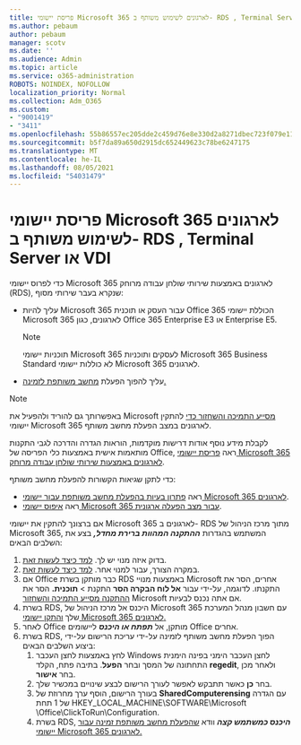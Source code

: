 ```yaml
---
title: פריסת יישומי Microsoft 365 לארגונים לשימוש משותף ב- RDS , Terminal Server או VDI
ms.author: pebaum
author: pebaum
manager: scotv
ms.date: ''
ms.audience: Admin
ms.topic: article
ms.service: o365-administration
ROBOTS: NOINDEX, NOFOLLOW
localization_priority: Normal
ms.collection: Adm_O365
ms.custom:
- "9001419"
- "3411"
ms.openlocfilehash: 55b86557ec205dde2c459d76e8e330d2a8271dbec723f079e119ebe409b41c3f
ms.sourcegitcommit: b5f7da89a650d2915dc652449623c78be6247175
ms.translationtype: MT
ms.contentlocale: he-IL
ms.lasthandoff: 08/05/2021
ms.locfileid: "54031479"
---
```

# <a name="deploying-microsoft-365-apps-for-enterprise-for-shared-use-on-rds-terminal-server-or-vdi"></a>פריסת יישומי Microsoft 365 לארגונים לשימוש משותף ב- RDS , Terminal Server או VDI

כדי לפרוס יישומי Microsoft 365 לארגונים באמצעות שירותי שולחן עבודה מרוחק (RDS), שנקרא בעבר שירותי מסוף:

- עליך להיות Microsoft 365 עבור העסק או תוכנית Office 365 הכוללת יישומי Microsoft 365 לארגונים, כגון Office 365 Enterprise E3 או Enterprise E5.
   > [!NOTE]
   > תוכניות יישומי Microsoft 365 לעסקים ותוכניות Microsoft 365 Business Standard לא כוללות יישומי Microsoft 365 לארגונים.
- עליך להפוך הפעלת [מחשב משותפת לזמינה.](https://docs.microsoft.com/DeployOffice/overview-shared-computer-activation)

> [!NOTE]
> באפשרותך גם להוריד ולהפעיל את Microsoft [מסייע התמיכה והשחזור כדי](https://aka.ms/SaRA_OfficeSCA_M365Portal) להתקין יישומי Microsoft 365 לארגונים במצב הפעלת מחשב משותף.

לקבלת מידע נוסף אודות דרישות מוקדמות, הוראות הגדרה והדרכה לגבי התקנות מותאמות אישית באמצעות כלי הפריסה של Office, ראה [פריסת יישומי Microsoft 365 לארגונים באמצעות שירותי שולחן עבודה מרוחק](https://docs.microsoft.com/DeployOffice/deploy-microsoft-365-apps-remote-desktop-services).

כדי לתקן שגיאות הקשורות להפעלת מחשב משותף:

- ראה [פתרון בעיות בהפעלת מחשב משותפת עבור יישומי Microsoft 365 לארגונים](https://docs.microsoft.com/DeployOffice/troubleshoot-shared-computer-activation).
- ראה [איפוס יישומי Microsoft 365 עבור מצב הפעלה ארגונית](https://go.microsoft.com/fwlink/?linkid=2109218).

אם ברצונך להתקין את יישומי Microsoft 365 לארגונים ב- RDS מתוך מרכז הניהול של Microsoft 365, המשתמש בהגדרות ***ההתקנה המהוות ברירת מחדל,*** בצע את השלבים הבאים:

1. בדוק איזה מנוי יש לך. [למד כיצד לעשות זאת](https://docs.microsoft.com/microsoft-365/admin/admin-overview/what-subscription-do-i-have).
2. במקרה הצורך, עבור למנוי אחר. [למד כיצד לעשות זאת](https://docs.microsoft.com/microsoft-365/commerce/subscriptions/switch-to-a-different-plan).
3. אם Office כבר מותקן בשרת RDS באמצעות מנויי Microsoft אחרים, הסר את התקנתו. לדוגמה, על-ידי עבור **אל לוח הבקרה הסר** התקנת  >  **תוכנית.** הסר את [ההתקנה מסייע התמיכה והשחזור](https://aka.ms/SARA-OfficeUninstall-Alchemy) Microsoft אם אתה נכנס לבעיות.
4. בשרת RDS, היכנס אל מרכז הניהול של Microsoft 365 עם חשבון מנהל המערכת שלך [והתקן יישומי Microsoft 365 לארגונים.](https://portal.office.com/OLS/MySoftware.aspx)
5. לאחר Office מותקן, אל ***תפתח או היכנס*** ליישומים Office אחרים.
6. בשרת RDS, הפוך הפעלת מחשב משותף לזמינה על-ידי עריכת הרישום על-ידי ביצוע השלבים הבאים:
   1. לחץ באמצעות לחצן העכבר Windows לחצן העכבר הימני בפינה הימנית התחתונה של המסך ובחר **הפעל**. בתיבה פתח, הקלד **regedit**, ולאחר מכן בחר **אישור**.
   2. בחר **כן** כאשר תתבקש לאפשר לעורך הרישום לבצע שינויים במכשיר שלך.
   3. בעורך הרישום, הוסף ערך מחרוזת של **SharedComputerensing** עם הגדרה של 1 תחת HKEY_LOCAL_MACHINE\SOFTWARE\Microsoft \Office\ClickToRun\Configuration.
   4. בשרת RDS, ***היכנס כמשתמש קצה*** וודא [שהפעלת מחשב משותפת זמינה עבור יישומי Microsoft 365 לארגונים.](https://docs.microsoft.com/DeployOffice/troubleshoot-shared-computer-activation#verify-that-activation-for-microsoft-365-apps-succeeded)
